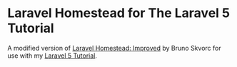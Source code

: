 # Laravel Homestead for The Laravel 5 Tutorial

A modified version of [Laravel Homestead: Improved](https://github.com/Swader/homestead_improved) by Bruno Skvorc for use with my [Laravel 5 Tutorial](https://github.com/alexpcoleman/laravel-5-tutorial).